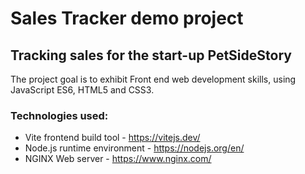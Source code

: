 # Sales Tracker demo project
## Tracking sales for the start-up PetSideStory

The project goal is to exhibit Front end web development skills, using JavaScript ES6, HTML5 and CSS3.

### Technologies used:
  - Vite frontend build tool - https://vitejs.dev/
  - Node.js runtime environment - https://nodejs.org/en/
  - NGINX Web server - https://www.nginx.com/
  
